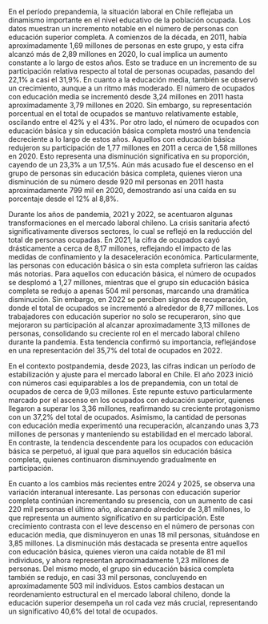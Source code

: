 En el período prepandemia, la situación laboral en Chile reflejaba un dinamismo importante en el nivel educativo de la población ocupada. Los datos muestran un incremento notable en el número de personas con educación superior completa. A comienzos de la década, en 2011, había aproximadamente 1,69 millones de personas en este grupo, y esta cifra alcanzó más de 2,89 millones en 2020, lo cual implica un aumento constante a lo largo de estos años. Esto se traduce en un incremento de su participación relativa respecto al total de personas ocupadas, pasando del 22,1% a casi el 31,9%. En cuanto a la educación media, también se observó un crecimiento, aunque a un ritmo más moderado. El número de ocupados con educación media se incrementó desde 3,24 millones en 2011 hasta aproximadamente 3,79 millones en 2020. Sin embargo, su representación porcentual en el total de ocupados se mantuvo relativamente estable, oscilando entre el 42% y el 43%. Por otro lado, el número de ocupados con educación básica y sin educación básica completa mostró una tendencia decreciente a lo largo de estos años. Aquellos con educación básica redujeron su participación de 1,77 millones en 2011 a cerca de 1,58 millones en 2020. Esto representa una disminución significativa en su proporción, cayendo de un 23,3% a un 17,5%. Aún más acusado fue el descenso en el grupo de personas sin educación básica completa, quienes vieron una disminución de su número desde 920 mil personas en 2011 hasta aproximadamente 799 mil en 2020, demostrando así una caída en su porcentaje desde el 12% al 8,8%.

Durante los años de pandemia, 2021 y 2022, se acentuaron algunas transformaciones en el mercado laboral chileno. La crisis sanitaria afectó significativamente diversos sectores, lo cual se reflejó en la reducción del total de personas ocupadas. En 2021, la cifra de ocupados cayó drásticamente a cerca de 8,17 millones, reflejando el impacto de las medidas de confinamiento y la desaceleración económica. Particularmente, las personas con educación básica o sin esta completa sufrieron las caídas más notorias. Para aquellos con educación básica, el número de ocupados se desplomó a 1,27 millones, mientras que el grupo sin educación básica completa se redujo a apenas 504 mil personas, marcando una dramática disminución. Sin embargo, en 2022 se perciben signos de recuperación, donde el total de ocupados se incrementó a alrededor de 8,77 millones. Los trabajadores con educación superior no solo se recuperaron, sino que mejoraron su participación al alcanzar aproximadamente 3,13 millones de personas, consolidando su creciente rol en el mercado laboral chileno durante la pandemia. Esta tendencia confirmó su importancia, reflejándose en una representación del 35,7% del total de ocupados en 2022.

En el contexto postpandemia, desde 2023, las cifras indican un período de estabilización y ajuste para el mercado laboral en Chile. El año 2023 inició con números casi equiparables a los de prepandemia, con un total de ocupados de cerca de 9,03 millones. Este repunte estuvo particularmente marcado por el ascenso en los ocupados con educación superior, quienes llegaron a superar los 3,36 millones, reafirmando su creciente protagonismo con un 37,2% del total de ocupados. Asimismo, la cantidad de personas con educación media experimentó una recuperación, alcanzando unas 3,73 millones de personas y manteniendo su estabilidad en el mercado laboral. En contraste, la tendencia descendente para los ocupados con educación básica se perpetuó, al igual que para aquellos sin educación básica completa, quienes continuaron disminuyendo gradualmente en participación.

En cuanto a los cambios más recientes entre 2024 y 2025, se observa una variación interanual interesante. Las personas con educación superior completa continúan incrementando su presencia, con un aumento de casi 220 mil personas el último año, alcanzando alrededor de 3,81 millones, lo que representa un aumento significativo en su participación. Este crecimiento contrasta con el leve descenso en el número de personas con educación media, que disminuyeron en unas 18 mil personas, situándose en 3,85 millones. La disminución más destacada se presenta entre aquellos con educación básica, quienes vieron una caída notable de 81 mil individuos, y ahora representan aproximadamente 1,23 millones de personas. Del mismo modo, el grupo sin educación básica completa también se redujo, en casi 33 mil personas, concluyendo en aproximadamente 503 mil individuos. Estos cambios destacan un reordenamiento estructural en el mercado laboral chileno, donde la educación superior desempeña un rol cada vez más crucial, representando un significativo 40,6% del total de ocupados.
